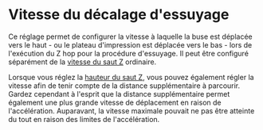 Vitesse du décalage d'essuyage
====
Ce réglage permet de configurer la vitesse à laquelle la buse est déplacée vers le haut - ou le plateau d'impression est déplacée vers le bas - lors de l'exécution du Z hop pour la procédure d'essuyage. Il peut être configuré séparément de la [vitesse du saut Z](../speed/speed_z_hop.md) ordinaire.

Lorsque vous réglez la [hauteur du saut Z](wipe_hop_amount.md), vous pouvez également régler la vitesse afin de tenir compte de la distance supplémentaire à parcourir. Gardez cependant à l'esprit que la distance supplémentaire permet également une plus grande vitesse de déplacement en raison de l'accélération. Auparavant, la vitesse maximale pouvait ne pas être atteinte du tout en raison des limites de l'accélération.
